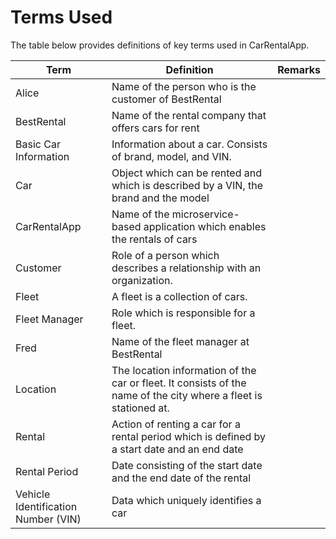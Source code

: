 # Terms Used
The table below provides definitions of key terms used in CarRentalApp.

| Term                  | Definition                                                                                              | Remarks |
| --------------------- | ------------------------------------------------------------------------------------------------------- | ------- |
| Alice           | Name of the person who is the customer of BestRental |  
| BestRental      | Name of the rental company that offers cars for rent |
| Basic Car Information | Information about a car. Consists of brand, model, and VIN. |  |
| Car             | Object which can be rented and which is described by a VIN, the brand and the model |
| CarRentalApp    | Name of the microservice-based application which enables the rentals of cars |
| Customer        | Role of a person which describes a relationship with an organization. |
| Fleet                 | A fleet is a collection of cars. | |
| Fleet Manager         | Role which is responsible for a fleet. |   |   
| Fred                  | Name of the fleet manager at BestRental|   |  
| Location              | The location information of the car or fleet. It consists of the name of the city where a fleet is stationed at. |   |
| Rental          | Action of renting a car for a rental period which is defined by a start date and an end date |
| Rental Period   | Date consisting of the start date and the end date of the rental |
| Vehicle Identification Number (VIN) | Data which uniquely identifies a car |
